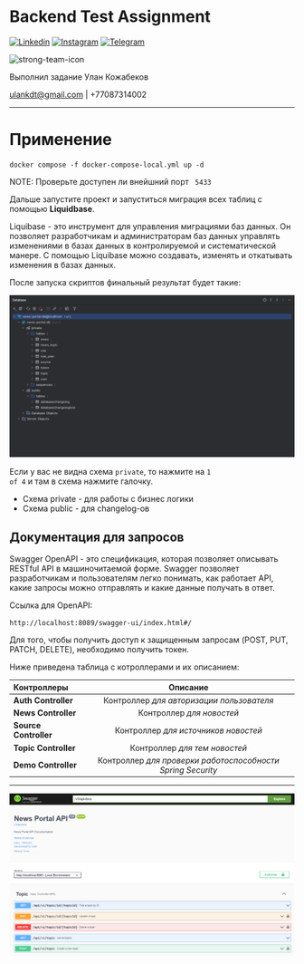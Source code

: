 # Backend Test Assignment

[![Linkedin](https://img.shields.io/badge/LinkedIn-0077B5?style=for-the-badge&logo=linkedin&logoColor=white)](https://linkedin.com/in/ulan-kozhabekov-7b7991217/)
[![Instagram](https://img.shields.io/badge/Instagram-E4405F?style=for-the-badge&logo=instagram&logoColor=white)](https://www.instagram.com/ulaburrito/)
[![Telegram](https://img.shields.io/badge/Telegram-2CA5E0?style=for-the-badge&logo=telegram&logoColor=white)](https://t.me/nadevvo)

<img src="https://strongte.am/logo.e9e07396.svg" alt="strong-team-icon"/>

 Выполнил задание Улан Кожабеков

 ulankdt@gmail.com | +77087314002

---

# Применение

```
docker compose -f docker-compose-local.yml up -d
```

NOTE: Проверьте доступен ли внейшний порт <code> 5433 </code>

Дальше запустите проект и запуститься миграция всех таблиц с помощью **Liquidbase**.

Liquibase - это инструмент для управления миграциями баз данных. Он позволяет разработчикам и администраторам баз данных
управлять изменениями в базах данных в контролируемой и систематической манере. С помощью Liquibase можно создавать,
изменять и откатывать изменения в базах данных.

После запуска скриптов финальный результат будет такие:

<img src="assets/database_after_migration.png" alt="database"/>

Если у вас не видна схема <code>private</code>, то нажмите на <code>1 of 4</code> и там в схема нажмите галочку.

- Схема private - для работы с бизнес логики
- Схема public - для changelog-ов

## Документация для запросов

Swagger OpenAPI - это спецификация, которая позволяет описывать RESTful API в машиночитаемой форме. Swagger позволяет
разработчикам и пользователям легко понимать, как работает API, какие запросы можно отправлять и какие данные получать в
ответ.

Ссылка для OpenAPI:

```
http://localhost:8089/swagger-ui/index.html#/
```

Для того, чтобы получить доступ к защищенным запросам (POST, PUT, PATCH, DELETE), необходимо получить токен.

Ниже приведена таблица с котроллерами и их описанием:

| Контроллеры           |                          Описание                           |
|:----------------------|:-----------------------------------------------------------:|
| **Auth Controller**   |          Контроллер _для авторизации пользователя_          | 
| **News Controller**   |                  Контроллер _для новостей_                  | 
| **Source Controller** |            Контроллер _для источников новостей_             | 
| **Topic Controller**  |                Контроллер _для тем новостей_                | 
| **Demo Controller**   | Контроллер _для проверки работоспособности Spring Security_ | 

---
<img src="assets/swagger-lock.png" alt="swagger-lock"/>

